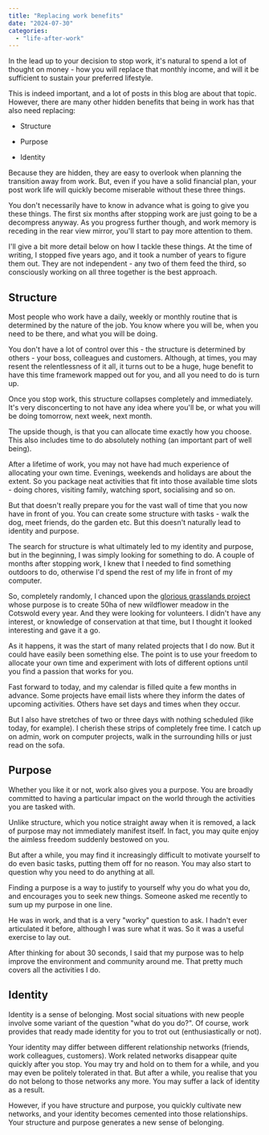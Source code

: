 ```yaml
---
title: "Replacing work benefits"
date: "2024-07-30"
categories: 
  - "life-after-work"
---
```


In the lead up to your decision to stop work, it's natural to spend a lot of thought on money - how you will replace that monthly income, and will it be sufficient to sustain your preferred lifestyle.

This is indeed important, and a lot of posts in this blog are about that topic. However, there are many other hidden benefits that being in work has that also need replacing:

- Structure

- Purpose

- Identity

Because they are hidden, they are easy to overlook when planning the transition away from work. But, even if you have a solid financial plan, your post work life will quickly become miserable without these three things.

You don't necessarily have to know in advance what is going to give you these things. The first six months after stopping work are just going to be a decompress anyway. As you progress further though, and work memory is receding in the rear view mirror, you'll start to pay more attention to them.

I'll give a bit more detail below on how I tackle these things. At the time of writing, I stopped five years ago, and it took a number of years to figure them out. They are not independent - any two of them feed the third, so consciously working on all three together is the best approach.

## Structure

Most people who work have a daily, weekly or monthly routine that is determined by the nature of the job. You know where you will be, when you need to be there, and what you will be doing.

You don't have a lot of control over this - the structure is determined by others - your boss, colleagues and customers. Although, at times, you may resent the relentlessness of it all, it turns out to be a huge, huge benefit to have this time framework mapped out for you, and all you need to do is turn up.

Once you stop work, this structure collapses completely and immediately. It's very disconcerting to not have any idea where you'll be, or what you will be doing tomorrow, next week, next month.

The upside though, is that you can allocate time exactly how you choose. This also includes time to do absolutely nothing (an important part of well being).

After a lifetime of work, you may not have had much experience of allocating your own time. Evenings, weekends and holidays are about the extent. So you package neat activities that fit into those available time slots - doing chores, visiting family, watching sport, socialising and so on.

But that doesn't really prepare you for the vast wall of time that you now have in front of you. You can create some structure with tasks - walk the dog, meet friends, do the garden etc. But this doesn't naturally lead to identity and purpose.

The search for structure is what ultimately led to my identity and purpose, but in the beginning, I was simply looking for something to do. A couple of months after stopping work, I knew that I needed to find something outdoors to do, otherwise I'd spend the rest of my life in front of my computer.

So, completely randomly, I chanced upon the [glorious grasslands project](https://diary.uncountable.uk/projects/glorious-grasslands/) whose purpose is to create 50ha of new wildflower meadow in the Cotswold every year. And they were looking for volunteers. I didn't have any interest, or knowledge of conservation at that time, but I thought it looked interesting and gave it a go.

As it happens, it was the start of many related projects that I do now. But it could have easily been something else. The point is to use your freedom to allocate your own time and experiment with lots of different options until you find a passion that works for you.

Fast forward to today, and my calendar is filled quite a few months in advance. Some projects have email lists where they inform the dates of upcoming activities. Others have set days and times when they occur.

But I also have stretches of two or three days with nothing scheduled (like today, for example). I cherish these strips of completely free time. I catch up on admin, work on computer projects, walk in the surrounding hills or just read on the sofa.

## Purpose

Whether you like it or not, work also gives you a purpose. You are broadly committed to having a particular impact on the world through the activities you are tasked with.

Unlike structure, which you notice straight away when it is removed, a lack of purpose may not immediately manifest itself. In fact, you may quite enjoy the aimless freedom suddenly bestowed on you.

But after a while, you may find it increasingly difficult to motivate yourself to do even basic tasks, putting them off for no reason. You may also start to question why you need to do anything at all.

Finding a purpose is a way to justify to yourself why you do what you do, and encourages you to seek new things. Someone asked me recently to sum up my purpose in one line.

He was in work, and that is a very "worky" question to ask. I hadn't ever articulated it before, although I was sure what it was. So it was a useful exercise to lay out.

After thinking for about 30 seconds, I said that my purpose was to help improve the environment and community around me. That pretty much covers all the activities I do.

## Identity

Identity is a sense of belonging. Most social situations with new people involve some variant of the question "what do you do?". Of course, work provides that ready made identity for you to trot out (enthusiastically or not).

Your identity may differ between different relationship networks (friends, work colleagues, customers). Work related networks disappear quite quickly after you stop. You may try and hold on to them for a while, and you may even be politely tolerated in that. But after a while, you realise that you do not belong to those networks any more. You may suffer a lack of identity as a result.

However, if you have structure and purpose, you quickly cultivate new networks, and your identity becomes cemented into those relationships. Your structure and purpose generates a new sense of belonging.
